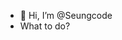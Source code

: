 - 👋 Hi, I’m @Seungcode
- What to do?
<!---
Seungcode/Seungcode is a ✨ special ✨ repository because its `README.md` (this file) appears on your GitHub profile.
You can click the Preview link to take a look at your changes.
--->
